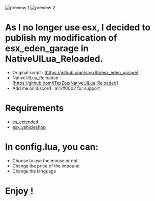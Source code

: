 ![preview 1](https://imgur.com/yBcWr8Y.png)
![preview 2](https://imgur.com/CHH7IoE.png)

# As I no longer use esx, I decided to publish my modification of esx_eden_garage in NativeUILua_Reloaded.

- Original script : [https://github.com/snyx95/esx_eden_garage]
- NativeUILua_Reloaded : [https://github.com/iTexZoz/NativeUILua_Reloaded]
- Add me on discord : mrv#0002 for support

# Requirements

- [es_extended](https://github.com/ESX-Org/es_extended)
- [esx_vehicleshop](https://github.com/ESX-Org/esx_vehicleshop)

# In config.lua, you can:

- Choose to use the mouse or not
- Change the price of the impound
- Change the language

# Enjoy !
